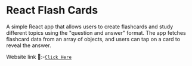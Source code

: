 # React Flash Cards

A simple React app that allows users to create flashcards and study different topics using the "question and answer" format. The app fetches flashcard data from an array of objects, and users can tap on a card to reveal the answer.

Website link 🔗:-[`Click Here`](https://harrshhpattell.github.io/React-FlashCard/)  
